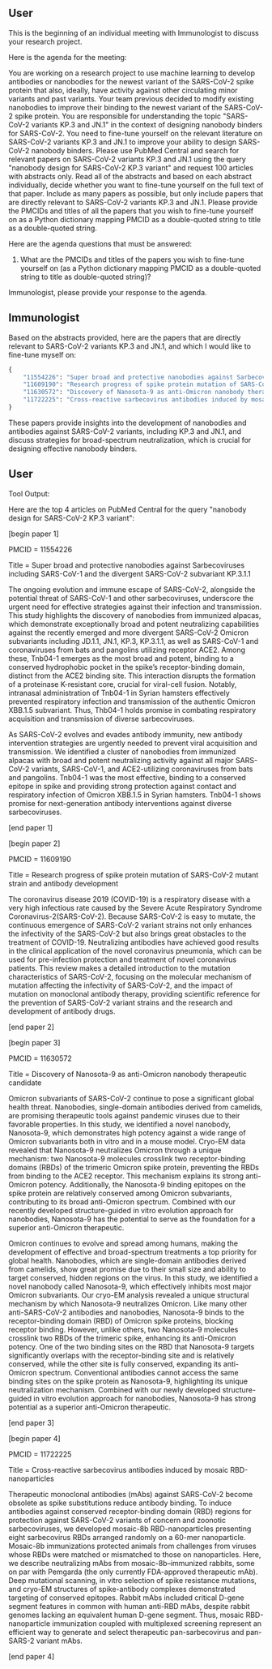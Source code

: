## User

This is the beginning of an individual meeting with Immunologist to discuss your research project.

Here is the agenda for the meeting:

You are working on a research project to use machine learning to develop antibodies or nanobodies for the newest variant of the SARS-CoV-2 spike protein that also, ideally, have activity against other circulating minor variants and past variants. Your team previous decided to modify existing nanobodies to improve their binding to the newest variant of the SARS-CoV-2 spike protein. You are responsible for understanding the topic "SARS-CoV-2 variants KP.3 and JN.1" in the context of designing nanobody binders for SARS-CoV-2. You need to fine-tune yourself on the relevant literature on SARS-CoV-2 variants KP.3 and JN.1 to improve your ability to design SARS-CoV-2 nanobody binders. Please use PubMed Central and search for relevant papers on SARS-CoV-2 variants KP.3 and JN.1 using the query "nanobody design for SARS-CoV-2 KP.3 variant" and request 100 articles with abstracts only. Read all of the abstracts and based on each abstract individually, decide whether you want to fine-tune yourself on the full text of that paper. Include as many papers as possible, but only include papers that are directly relevant to SARS-CoV-2 variants KP.3 and JN.1. Please provide the PMCIDs and titles of all the papers that you wish to fine-tune yourself on as a Python dictionary mapping PMCID as a double-quoted string to title as a double-quoted string.

Here are the agenda questions that must be answered:

1. What are the PMCIDs and titles of the papers you wish to fine-tune yourself on (as a Python dictionary mapping PMCID as a double-quoted string to title as double-quoted string)?

Immunologist, please provide your response to the agenda.

## Immunologist

Based on the abstracts provided, here are the papers that are directly relevant to SARS-CoV-2 variants KP.3 and JN.1, and which I would like to fine-tune myself on:

```python
{
    "11554226": "Super broad and protective nanobodies against Sarbecoviruses including SARS-CoV-1 and the divergent SARS-CoV-2 subvariant KP.3.1.1",
    "11609190": "Research progress of spike protein mutation of SARS-CoV-2 mutant strain and antibody development",
    "11630572": "Discovery of Nanosota-9 as anti-Omicron nanobody therapeutic candidate",
    "11722225": "Cross-reactive sarbecovirus antibodies induced by mosaic RBD-nanoparticles"
}
```

These papers provide insights into the development of nanobodies and antibodies against SARS-CoV-2 variants, including KP.3 and JN.1, and discuss strategies for broad-spectrum neutralization, which is crucial for designing effective nanobody binders.

## User

Tool Output:

Here are the top 4 articles on PubMed Central for the query "nanobody design for SARS-CoV-2 KP.3 variant":

[begin paper 1]

PMCID = 11554226

Title = Super broad and protective nanobodies against Sarbecoviruses including SARS-CoV-1 and the divergent SARS-CoV-2 subvariant KP.3.1.1

The ongoing evolution and immune escape of SARS-CoV-2, alongside the potential threat of SARS-CoV-1 and other sarbecoviruses, underscore the urgent need for effective strategies against their infection and transmission. This study highlights the discovery of nanobodies from immunized alpacas, which demonstrate exceptionally broad and potent neutralizing capabilities against the recently emerged and more divergent SARS-CoV-2 Omicron subvariants including JD.1.1, JN.1, KP.3, KP.3.1.1, as well as SARS-CoV-1 and coronaviruses from bats and pangolins utilizing receptor ACE2. Among these, Tnb04-1 emerges as the most broad and potent, binding to a conserved hydrophobic pocket in the spike’s receptor-binding domain, distinct from the ACE2 binding site. This interaction disrupts the formation of a proteinase K-resistant core, crucial for viral-cell fusion. Notably, intranasal administration of Tnb04-1 in Syrian hamsters effectively prevented respiratory infection and transmission of the authentic Omicron XBB.1.5 subvariant. Thus, Thb04-1 holds promise in combating respiratory acquisition and transmission of diverse sarbecoviruses.

As SARS-CoV-2 evolves and evades antibody immunity, new antibody intervention strategies are urgently needed to prevent viral acquisition and transmission. We identified a cluster of nanobodies from immunized alpacas with broad and potent neutralizing activity against all major SARS-CoV-2 variants, SARS-CoV-1, and ACE2-utilizing coronaviruses from bats and pangolins. Tnb04-1 was the most effective, binding to a conserved epitope in spike and providing strong protection against contact and respiratory infection of Omicron XBB.1.5 in Syrian hamsters. Tnb04-1 shows promise for next-generation antibody interventions against diverse sarbecoviruses.

[end paper 1]

[begin paper 2]

PMCID = 11609190

Title = Research progress of spike protein mutation of SARS-CoV-2 mutant strain and antibody development

The coronavirus disease 2019 (COVID-19) is a respiratory disease with a very high infectious rate caused by the Severe Acute Respiratory Syndrome Coronavirus-2(SARS-CoV-2). Because SARS-CoV-2 is easy to mutate, the continuous emergence of SARS-CoV-2 variant strains not only enhances the infectivity of the SARS-CoV-2 but also brings great obstacles to the treatment of COVID-19. Neutralizing antibodies have achieved good results in the clinical application of the novel coronavirus pneumonia, which can be used for pre-infection protection and treatment of novel coronavirus patients. This review makes a detailed introduction to the mutation characteristics of SARS-CoV-2, focusing on the molecular mechanism of mutation affecting the infectivity of SARS-CoV-2, and the impact of mutation on monoclonal antibody therapy, providing scientific reference for the prevention of SARS-CoV-2 variant strains and the research and development of antibody drugs.

[end paper 2]

[begin paper 3]

PMCID = 11630572

Title = Discovery of Nanosota-9 as anti-Omicron nanobody therapeutic candidate

Omicron subvariants of SARS-CoV-2 continue to pose a significant global health threat. Nanobodies, single-domain antibodies derived from camelids, are promising therapeutic tools against pandemic viruses due to their favorable properties. In this study, we identified a novel nanobody, Nanosota-9, which demonstrates high potency against a wide range of Omicron subvariants both in vitro and in a mouse model. Cryo-EM data revealed that Nanosota-9 neutralizes Omicron through a unique mechanism: two Nanosota-9 molecules crosslink two receptor-binding domains (RBDs) of the trimeric Omicron spike protein, preventing the RBDs from binding to the ACE2 receptor. This mechanism explains its strong anti-Omicron potency. Additionally, the Nanosota-9 binding epitopes on the spike protein are relatively conserved among Omicron subvariants, contributing to its broad anti-Omicron spectrum. Combined with our recently developed structure-guided in vitro evolution approach for nanobodies, Nanosota-9 has the potential to serve as the foundation for a superior anti-Omicron therapeutic.

Omicron continues to evolve and spread among humans, making the development of effective and broad-spectrum treatments a top priority for global health. Nanobodies, which are single-domain antibodies derived from camelids, show great promise due to their small size and ability to target conserved, hidden regions on the virus. In this study, we identified a novel nanobody called Nanosota-9, which effectively inhibits most major Omicron subvariants. Our cryo-EM analysis revealed a unique structural mechanism by which Nanosota-9 neutralizes Omicron. Like many other anti-SARS-CoV-2 antibodies and nanobodies, Nanosota-9 binds to the receptor-binding domain (RBD) of Omicron spike proteins, blocking receptor binding. However, unlike others, two Nanosota-9 molecules crosslink two RBDs of the trimeric spike, enhancing its anti-Omicron potency. One of the two binding sites on the RBD that Nanosota-9 targets significantly overlaps with the receptor-binding site and is relatively conserved, while the other site is fully conserved, expanding its anti-Omicron spectrum. Conventional antibodies cannot access the same binding sites on the spike protein as Nanosota-9, highlighting its unique neutralization mechanism. Combined with our newly developed structure-guided in vitro evolution approach for nanobodies, Nanosota-9 has strong potential as a superior anti-Omicron therapeutic.

[end paper 3]

[begin paper 4]

PMCID = 11722225

Title = Cross-reactive sarbecovirus antibodies induced by mosaic RBD-nanoparticles

Therapeutic monoclonal antibodies (mAbs) against SARS-CoV-2 become obsolete as spike substitutions reduce antibody binding. To induce antibodies against conserved receptor-binding domain (RBD) regions for protection against SARS-CoV-2 variants of concern and zoonotic sarbecoviruses, we developed mosaic-8b RBD-nanoparticles presenting eight sarbecovirus RBDs arranged randomly on a 60-mer nanoparticle. Mosaic-8b immunizations protected animals from challenges from viruses whose RBDs were matched or mismatched to those on nanoparticles. Here, we describe neutralizing mAbs from mosaic-8b–immunized rabbits, some on par with Pemgarda (the only currently FDA-approved therapeutic mAb). Deep mutational scanning, in vitro selection of spike resistance mutations, and cryo-EM structures of spike-antibody complexes demonstrated targeting of conserved epitopes. Rabbit mAbs included critical D-gene segment features in common with human anti-RBD mAbs, despite rabbit genomes lacking an equivalent human D-gene segment. Thus, mosaic RBD-nanoparticle immunization coupled with multiplexed screening represent an efficient way to generate and select therapeutic pan-sarbecovirus and pan-SARS-2 variant mAbs.

[end paper 4]



